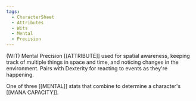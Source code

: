 ```yaml
---
tags:
  - CharacterSheet
  - Attributes
  - Wits
  - Mental
  - Precision
---
```

(WIT) Mental Precision [[ATTRIBUTE]] used for spatial awareness, keeping track of multiple things in space and time, and noticing changes in the environment. Pairs with Dexterity for reacting to events as they're happening.

One of three [[MENTAL]] stats that combine to determine a character's [[MANA CAPACITY]].